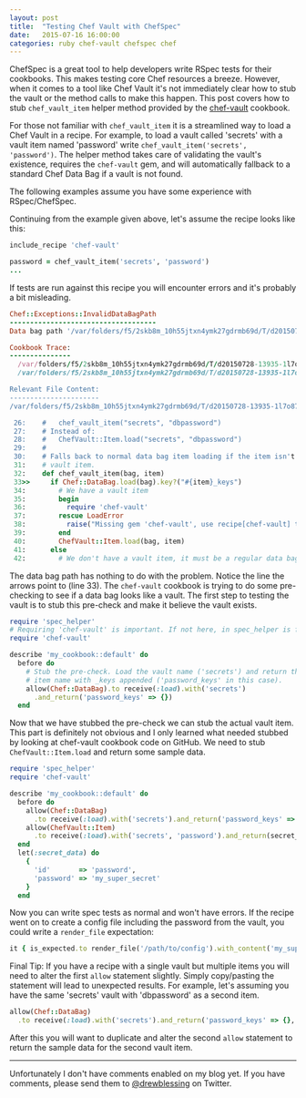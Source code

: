 ```yaml
---
layout: post
title:  "Testing Chef Vault with ChefSpec"
date:   2015-07-16 16:00:00
categories: ruby chef-vault chefspec chef
---
```


ChefSpec is a great tool to help developers write RSpec tests for their cookbooks. 
This makes testing core Chef resources a breeze. However, when it comes to a tool
like Chef Vault it's not immediately clear how to stub the vault or the method
calls to make this happen. This post covers how to stub `chef_vault_item` 
helper method provided by the
[chef-vault](https://supermarket.chef.io/cookbooks/chef-vault) cookbook.

For those not familiar with `chef_vault_item` it is a streamlined way to load a
Chef Vault in a recipe. For example, to load a vault called 'secrets' with a
vault item named 'password' write `chef_vault_item('secrets', 'password')`.
The helper method takes care of validating the vault's existence, requires
the `chef-vault` gem, and will automatically fallback to a standard Chef
Data Bag if a vault is not found.

The following examples assume you have some experience with RSpec/ChefSpec.

Continuing from the example given above, let's assume the recipe looks like this:

```ruby
include_recipe 'chef-vault'

password = chef_vault_item('secrets', 'password')
...
```

If tests are run against this recipe you will encounter errors and it's probably
a bit misleading.

```ruby
Chef::Exceptions::InvalidDataBagPath
------------------------------------
Data bag path '/var/folders/f5/2skb8m_10h55jtxn4ymk27gdrmb69d/T/d20150728-13935-1l7o87h/data_bags' is invalid

Cookbook Trace:
---------------
  /var/folders/f5/2skb8m_10h55jtxn4ymk27gdrmb69d/T/d20150728-13935-1l7o87h/cookbooks/chef-vault/libraries/chef_vault_item.rb:33:in `chef_vault_item'
  /var/folders/f5/2skb8m_10h55jtxn4ymk27gdrmb69d/T/d20150728-13935-1l7o87h/cookbooks/my_cookbook/recipes/default.rb:18:in `from_file'

Relevant File Content:
----------------------
/var/folders/f5/2skb8m_10h55jtxn4ymk27gdrmb69d/T/d20150728-13935-1l7o87h/cookbooks/chef-vault/libraries/chef_vault_item.rb:

 26:    #   chef_vault_item("secrets", "dbpassword")
 27:    # Instead of:
 28:    #   ChefVault::Item.load("secrets", "dbpassword")
 29:    #
 30:    # Falls back to normal data bag item loading if the item isn't actually a
 31:    # vault item.
 32:    def chef_vault_item(bag, item)
 33>>     if Chef::DataBag.load(bag).key?("#{item}_keys")
 34:        # We have a vault item
 35:        begin
 36:          require 'chef-vault'
 37:        rescue LoadError
 38:          raise("Missing gem 'chef-vault', use recipe[chef-vault] to install it first.")
 39:        end
 40:        ChefVault::Item.load(bag, item)
 41:      else
 42:        # We don't have a vault item, it must be a regular data bag

```

The data bag path has nothing to do with the problem. Notice the line the arrows
point to (line 33). The `chef-vault` cookbook is trying to do some pre-checking 
to see if a data bag looks like a vault. The first step to testing the vault is
to stub this pre-check and make it believe the vault exists.

```ruby
require 'spec_helper'
# Requiring 'chef-vault' is important. If not here, in spec_helper is fine.
require 'chef-vault'

describe 'my_cookbook::default' do
  before do
    # Stub the pre-check. Load the vault name ('secrets') and return the
    # item name with _keys appended ('password_keys' in this case).
    allow(Chef::DataBag).to receive(:load).with('secrets')
      .and_return('password_keys' => {})
  end
```

Now that we have stubbed the pre-check we can stub the actual vault item. This 
part is definitely not obvious and I only learned what needed stubbed by looking
at chef-vault cookbook code on GitHub. We need to stub `ChefVault::Item.load` and
return some sample data. 

```ruby
require 'spec_helper'
require 'chef-vault'

describe 'my_cookbook::default' do
  before do
    allow(Chef::DataBag)
      .to receive(:load).with('secrets').and_return('password_keys' => {})
    allow(ChefVault::Item)
      .to receive(:load).with('secrets', 'password').and_return(secret_data)  
  end
  let(:secret_data) do
    {
      'id'       => 'password',
      'password' => 'my_super_secret'
    } 
  end
```

Now you can write spec tests as normal and won't have errors. If the recipe went
on to create a config file including the password from the vault, you could write
a `render_file` expectation:

```ruby
it { is_expected.to render_file('/path/to/config').with_content('my_super_secret') }
```

Final Tip: If you have a recipe with a single vault but multiple items you will 
need to alter the first `allow` statement slightly. Simply copy/pasting the 
statement will lead to unexpected results. For example, let's assuming you have 
the same 'secrets' vault with 'dbpassword' as a second item. 

```ruby
allow(Chef::DataBag)
  .to receive(:load).with('secrets').and_return('password_keys' => {}, 'dbpassword_keys' => {})
```

After this you will want to duplicate and alter the second `allow` statement to 
return the sample data for the second vault item.

* * *

Unfortunately I don't have comments enabled on my blog yet. If you have comments, please send them to
[@drewblessing](https://twitter.com/drewblessing) on Twitter.
